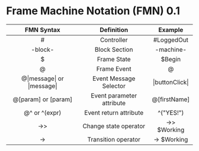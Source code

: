 
# Frame Machine Notation (FMN) 0.1


FMN Syntax | Definition | Example 
:---: | :---: | :---:
<span>#</span> | Controller | #LoggedOut 
-block- | Block Section | -machine-
$ | Frame State | $Begin
@ | Frame Event | @
@&#124;message&#124; or &#124;message&#124; | Event Message Selector | &#124;buttonClick&#124;
@[param] or [param] | Event parameter attribute | @[firstName]
@^ or ^(expr) | Event return attribute | ^("YES!")
->> | Change state operator | ->> $Working
-> | Transition operator | -> $Working






